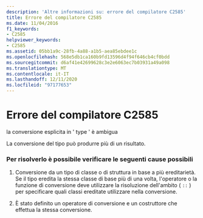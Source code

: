 ```yaml
---
description: 'Altre informazioni su: errore del compilatore C2585'
title: Errore del compilatore C2585
ms.date: 11/04/2016
f1_keywords:
- C2585
helpviewer_keywords:
- C2585
ms.assetid: 05bb1a9c-28fb-4a88-a1b5-aea85ebdee1c
ms.openlocfilehash: 568e5db1ca160b9fd13596d4f94f646cb4cf0bdd
ms.sourcegitcommit: d6af41e42699628c3e2e6063ec7b03931a49a098
ms.translationtype: MT
ms.contentlocale: it-IT
ms.lasthandoff: 12/11/2020
ms.locfileid: "97177653"
---
```

# <a name="compiler-error-c2585"></a>Errore del compilatore C2585

la conversione esplicita in ' type ' è ambigua

La conversione del tipo può produrre più di un risultato.

### <a name="to-fix-by-checking-the-following-possible-causes"></a>Per risolverlo è possibile verificare le seguenti cause possibili

1. Conversione da un tipo di classe o di struttura in base a più ereditarietà. Se il tipo eredita la stessa classe di base più di una volta, l'operatore o la funzione di conversione deve utilizzare la risoluzione dell'ambito ( `::` ) per specificare quali classi ereditate utilizzare nella conversione.

1. È stato definito un operatore di conversione e un costruttore che effettua la stessa conversione.
